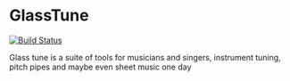 GlassTune
=========

[![Build Status](https://travis-ci.org/GlassTune/GlassTune.svg?branch=master)](https://travis-ci.org/GlassTune/GlassTune)

Glass tune is a suite of tools for musicians and singers, instrument tuning, pitch pipes and maybe even sheet music one day
